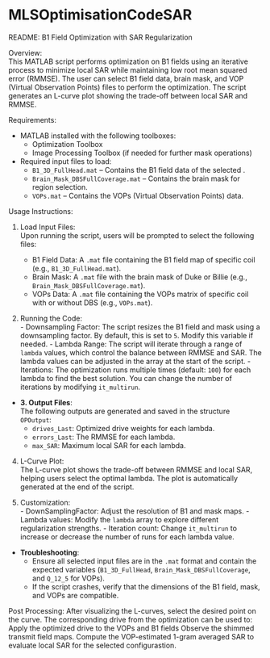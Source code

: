# MLSOptimisationCodeSAR
README: B1 Field Optimization with SAR Regularization

Overview:  
This MATLAB script performs optimization on B1 fields using an iterative process to minimize local SAR while maintaining low root mean squared error (RMMSE). The user can select B1 field data, brain mask, and VOP (Virtual Observation Points) files to perform the optimization. The script generates an L-curve plot showing the trade-off between local SAR and RMMSE.

Requirements:  
  - MATLAB installed with the following toolboxes:
    - Optimization Toolbox
    - Image Processing Toolbox (if needed for further mask operations)
  - Required input files to load:
    - `B1_3D_FullHead.mat` – Contains the B1 field data of the selected .
    - `Brain_Mask_DBSFullCoverage.mat` – Contains the brain mask for region selection.
    - `VOPs.mat` – Contains the VOPs (Virtual Observation Points) data.

Usage Instructions:  
 1. Load Input Files:  
    Upon running the script, users will be prompted to select the following files:
    - B1 Field Data: A `.mat` file containing the B1 field map of specific coil (e.g., `B1_3D_FullHead.mat`).
    - Brain Mask: A `.mat` file with the brain mask of Duke or Billie (e.g., `Brain_Mask_DBSFullCoverage.mat`).
    - VOPs Data: A `.mat` file containing the VOPs matrix of specific coil with or without DBS (e.g., `VOPs.mat`).

  2. Running the Code:  
    - Downsampling Factor: The script resizes the B1 field and mask using a downsampling factor. By default, this is set to `5`. Modify this variable if needed.
    - Lambda Range: The script will iterate through a range of `lambda` values, which control the balance between RMMSE and SAR. The lambda values can be adjusted in the array at the start of the script.
    - Iterations: The optimization runs multiple times (default: `100`) for each lambda to find the best solution. You can change the number of iterations by modifying `it_multirun`.

  - **3. Output Files**:  
    The following outputs are generated and saved in the structure `OPOutput`:
    - `drives_Last`: Optimized drive weights for each lambda.
    - `errors_Last`: The RMMSE for each lambda.
    - `max_SAR`: Maximum local SAR for each lambda.

  4. L-Curve Plot:  
    The L-curve plot shows the trade-off between RMMSE and local SAR, helping users select the optimal lambda. The plot is automatically generated at the end of the script. 

  5. Customization:  
    - DownSamplingFactor: Adjust the resolution of B1 and mask maps.
    - Lambda values: Modify the `lambda` array to explore different regularization strengths.
    - Iteration count: Change `it_multirun` to increase or decrease the number of runs for each lambda value.

- **Troubleshooting**:  
  - Ensure all selected input files are in the `.mat` format and contain the expected variables (`B1_3D_FullHead`, `Brain_Mask_DBSFullCoverage`, and `Q_12_5` for VOPs).
  - If the script crashes, verify that the dimensions of the B1 field, mask, and VOPs are compatible.

Post Processing:
After visualizing the L-curves, select the desired point on the curve. The corresponding drive from the optimization can be used to:
Apply the optimized drive to the VOPs and B1 fields 
 			Observe the shimmed transmit field maps.
 			Compute the VOP-estimated 1-gram averaged SAR to evaluate local SAR for the selected configurastion.
